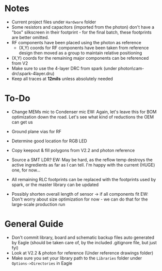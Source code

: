 # Notes
* Current project files under `Hardware` folder
* Some resistors and capacitors (imported from the photon) don't have a "box" silkscreen in their footprint - for the final batch, these footprints are better omitted.
* RF components have been placed using the photon as reference
  * (X,Y) coords for RF components have been taken from reference design then moved as a group to maintain relative positioning
* (X,Y) coords for the remaining major components can be referenced from V2
* Make sure to use the 4-layer DRC from spark (under photon\cam-drc\spark-4layer.dru)
* Keep all traces at **12mils** unless absolutely needed

# To-Do
* Change MEMs mic to Condenser mic EW: Again, let's leave this for BOM optimization down the road. Let's see what kind of reductions the OEM can get us
* Ground plane vias for RF
* Determine good location for RGB LED
* Copy keepout & fill polygons from V2.2 and photon reference
* Source a SMT LDR? EW: May be hard, as the reflow temp destroys the active ingredients as far as I can tell. I'm happy with the current (HUGE) one, for now...
* All remaining RLC footprints can be replaced with the footprints used by spark, or the master library can be updated

* Possibly shorten overall length of sensor -> if all components fit EW: Don't worry about size optimization for now - we can do that for the large-scale production run

# General Guide
* Don't commit library, board and schematic backup files auto generated by Eagle (should be taken care of, by the included .gitignore file, but just fyi)
* Look at V2.2 & photon for reference (Under reference drawings folder)
* Make sure you set your library path to the `Libraries` folder under `Options->Directories` in Eagle
